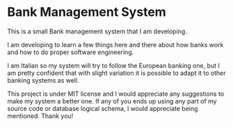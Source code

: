 # Bank Management System
This is a small Bank management system that I am developing.

I am developing to learn a few things here and there about how banks work and how to do proper software engineering.

I am Italian so my system will try to follow the European banking one, but I am pretty confident that with slight variation it is possible to adapt it to other banking systems as well.

This project is under MIT license and I would appreciate any suggestions to make my system a better one. If any of you ends up using any part of my source code or database logical schema, I would appreciate being mentioned.
Thank you!